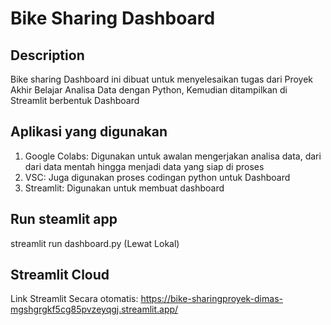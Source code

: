 # Bike Sharing Dashboard 

## Description
Bike sharing Dashboard ini dibuat untuk menyelesaikan tugas dari Proyek Akhir Belajar Analisa Data dengan Python, Kemudian ditampilkan di Streamlit berbentuk Dashboard

## Aplikasi yang digunakan
1. Google Colabs: Digunakan untuk awalan mengerjakan analisa data, dari dari data mentah hingga menjadi data yang siap di proses
2. VSC: Juga digunakan proses codingan python untuk Dashboard
3. Streamlit: Digunakan untuk membuat dashboard

## Run steamlit app
streamlit run dashboard.py (Lewat Lokal)

## Streamlit Cloud 
Link Streamlit Secara otomatis: https://bike-sharingproyek-dimas-mgshgrgkf5cg85pvzeyqgj.streamlit.app/
